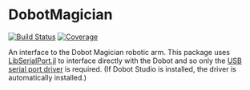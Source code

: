 # DobotMagician

[![Build Status](https://github.com/dawbarton/DobotMagician.jl/workflows/CI/badge.svg)](https://github.com/dawbarton/DobotMagician.jl/actions)
[![Coverage](https://codecov.io/gh/dawbarton/DobotMagician.jl/branch/master/graph/badge.svg)](https://codecov.io/gh/dawbarton/DobotMagician.jl)

An interface to the Dobot Magician robotic arm. This package uses [LibSerialPort.jl](https://github.com/JuliaIO/LibSerialPort.jl) to interface directly with the Dobot and so only the [USB serial port driver](https://www.silabs.com/developers/usb-to-uart-bridge-vcp-drivers) is required. (If Dobot Studio is installed, the driver is automatically installed.)
